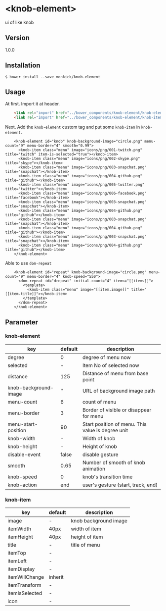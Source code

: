 # \<knob-element\>

ui of like knob

## Version
1.0.0

<!--
```html
<custom-element-demo>
  <template>
    <knob-element id="knob" knob-background-image="circle.png" menu-count="9" menu-border="4" smooth="0.99">
      <knob-item class="menu" image="icons/png/001-twitch.png" title="twitch" item-is-selected="true"></knob-item>
      <knob-item class="menu" image="icons/png/002-skype.png" title="skype"></knob-item>
      <knob-item class="menu" image="icons/png/003-snapchat.png" title="snapchat"></knob-item>
      <knob-item class="menu" image="icons/png/004-github.png" title="github"></knob-item>
      <knob-item class="menu" image="icons/png/005-twitter.png" title="twitter"></knob-item>
      <knob-item class="menu" image="icons/png/006-facebook.png" title="facebook"></knob-item>
      <knob-item class="menu" image="icons/png/003-snapchat.png" title="snapchat"></knob-item>
      <knob-item class="menu" image="icons/png/004-github.png" title="github"></knob-item>
      <knob-item class="menu" image="icons/png/003-snapchat.png" title="snapchat"></knob-item>
      <knob-item class="menu" image="icons/png/004-github.png" title="github"></knob-item>
      <knob-item class="menu" image="icons/png/003-snapchat.png" title="snapchat"></knob-item>
      <knob-item class="menu" image="icons/png/004-github.png" title="github"></knob-item>
    </knob-element>
  </template>
</custom-element-demo>
```
-->

## Installation

```
$ bower install --save monkick/knob-element
```

## Usage

At first. Import it at header.

```html
    <link rel="import" href="../bower_components/knob-element/knob-element.html">
    <link rel="import" href="../bower_components/knob-element/knob-item.html">
```

Next. Add the `knob-element` custom tag and put some `knob-item` in `knob-element`.

```
    <knob-element id="knob" knob-background-image="circle.png" menu-count="9" menu-border="4" smooth="0.99">
      <knob-item class="menu" image="icons/png/001-twitch.png" title="twitch" item-is-selected="true"></knob-item>
      <knob-item class="menu" image="icons/png/002-skype.png" title="skype"></knob-item>
      <knob-item class="menu" image="icons/png/003-snapchat.png" title="snapchat"></knob-item>
      <knob-item class="menu" image="icons/png/004-github.png" title="github"></knob-item>
      <knob-item class="menu" image="icons/png/005-twitter.png" title="twitter"></knob-item>
      <knob-item class="menu" image="icons/png/006-facebook.png" title="facebook"></knob-item>
      <knob-item class="menu" image="icons/png/003-snapchat.png" title="snapchat"></knob-item>
      <knob-item class="menu" image="icons/png/004-github.png" title="github"></knob-item>
      <knob-item class="menu" image="icons/png/003-snapchat.png" title="snapchat"></knob-item>
      <knob-item class="menu" image="icons/png/004-github.png" title="github"></knob-item>
      <knob-item class="menu" image="icons/png/003-snapchat.png" title="snapchat"></knob-item>
      <knob-item class="menu" image="icons/png/004-github.png" title="github"></knob-item>
    </knob-element>
```

Able to use `dom-repeat`

```
    <knob-element id="repeat" knob-background-image="circle.png" menu-count="9" menu-border="4" knob-speed="550">
      <dom-repeat id="drepeat" initial-count="4" items="[[items]]">
        <template>
          <knob-item class="menu" image="[[item.image]]" title="[[item.title]]"></knob-item>
        </template>
      </dom-repeat>
    </knob-element>
```

## Parameter

### knob-element

| key | default | description |
|----------------|-------------|-------------| 
| degree | 0 | degree of menu now |
| selected | - | Item No of selected now |
| distance | 125 | Distance of menu from base point |
| knob-background-image | '' | URL of background image path |
| menu-count | 6 | count of menu |
| menu-border | 3 | Border of visible or disappear for menu |
| menu-start-position | 90 | Start position of menu. This value is degree unit |
| knob-width | - | Width of knob |
| knob-height | - | Height of knob |
| disable-event | false | disable gesture |
| smooth | 0.65 | Number of smooth of knob animation |
| knob-speed | 0 | knob's transition time |
| knob-action | end | user's gesture (start, track, end) |

### knob-item

| key | default | description |
|----------------|-------------|-------------|
| image | - | knob background image |
| itemWidth | 40px | width of item |
| itemHeight | 40px | height of item |
| title | - | title of menu |
| itemTop | - | |
| itemLeft | - | |
| itemDisplay | - | |
| itemWillChange | inherit | |
| itemTransform | - | |
| itemIsSelected | - | |
| icon | - | |
